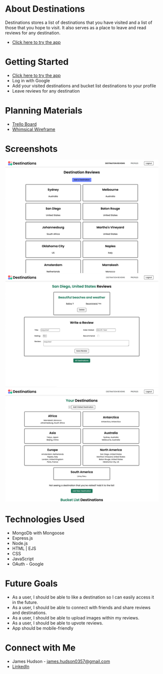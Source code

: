 # About Destinations
Destinations stores a list of destinations that you have visited and a list of those that you hope to visit. It also serves as a place to leave and read reviews for any destination.
- [Click here to try the app](https://destinations.fly.dev/)

# Getting Started
- [Click here to try the app](https://destinations.fly.dev/)
- Log in with Google
- Add your visited destinations and bucket list destinations to your profile
- Leave reviews for any destination

# Planning Materials
- [Trello Board](https://trello.com/b/7HcHYv6G/destinations)
- [Whimsical Wireframe](https://whimsical.com/destinations-wireframes-L3Uw37Wn2XbuMfEXbsSxuv)

# Screenshots
![Destination Reviews Index View](/public/assets/destinations-index.png)
![Destination Reviews Show View](/public/assets/destinations-show.png)
![Profile Show View](/public/assets/profiles-show.png)

# Technologies Used
- MongoDb with Mongoose
- Express.js
- Node.js
- HTML | EJS
- CSS
- JavaScript
- OAuth - Google

# Future Goals
- As a user, I should be able to like a destination so I can easily access it in the future.
- As a user, I should be able to connect with friends and share reviews and destinations.
- As a user, I should be able to upload images within my reviews.
- As a user, I should be able to upvote reviews.
- App should be mobile-friendly

# Connect with Me
- James Hudson - james.hudson0357@gmail.com
- [LinkedIn](https://www.linkedin.com/in/jameshudson357/)